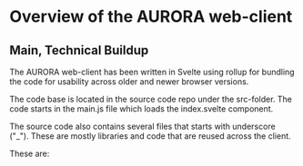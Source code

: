 # Overview of the AURORA web-client

## Main, Technical Buildup

The AURORA web-client has been written in Svelte using rollup for bundling the code for 
usability across older and newer browser versions.

The code base is located in the source code repo under the src-folder. The code starts in the 
main.js file which loads the index.svelte component.

The source code also contains several files that starts with underscore ("_"). These are 
mostly libraries and code that are reused across the client.

These are:
